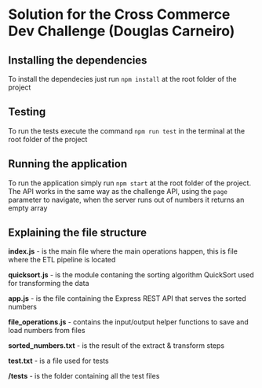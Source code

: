 # Solution for the Cross Commerce Dev Challenge (Douglas Carneiro)

## Installing the dependencies ##
To install the dependecies just run `npm install` at the root folder of the project

## Testing ##
To run the tests execute the command `npm run test` in the terminal at the root folder of the project

## Running the application ##
To run the application simply run `npm start` at the root folder of the project.
The API works in the same way as the challenge API, using the `page` parameter to navigate, when the server runs out of numbers it returns an empty array
 
## Explaining the file structure ##

**index.js** - is the main file where the main operations happen, this is file where the ETL pipeline is located

**quicksort.js** - is the module contaning the sorting algorithm QuickSort used for transforming the data

**app.js** - is the file containing the Express REST API that serves the sorted numbers

**file_operations.js** - contains the input/output helper functions to save and load numbers from files

**sorted_numbers.txt** - is the result of the extract & transform steps

**test.txt** - is a file used for tests

**/tests** - is the folder containing all the test files